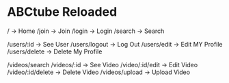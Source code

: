 # ABCtube Reloaded

/ -> Home
/join -> Join
/login -> Login
/search -> Search

/users/:id -> See User
/users/logout -> Log Out
/users/edit -> Edit MY Profile
/users/delete -> Delete My Profile

/videos/search
/videos/:id -> See Video
/video/:id/edit -> Edit Video
/video/:id/delete -> Delete Video
/videos/upload -> Upload Video
